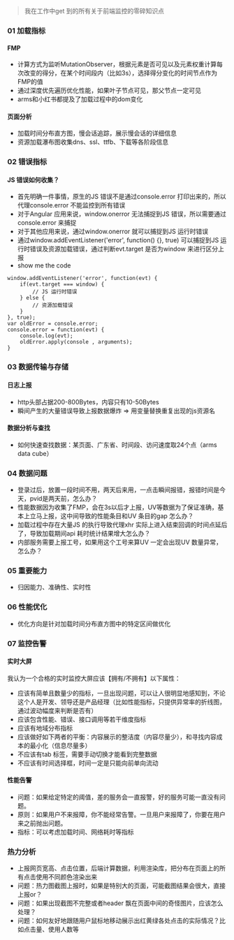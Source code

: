 > 我在工作中get 到的所有关于前端监控的零碎知识点 

### 01 加载指标
#### FMP
- 计算方式为监听MutationObserver，根据元素是否可见以及元素权重计算每次改变的得分，在某个时间段内（比如3s），选择得分变化的时间节点作为FMP的值
- 通过深度优先遍历优化性能，如果叶子节点可见，那父节点一定可见
- arms和小红书都提及了加载过程中的dom变化

#### 页面分析
- 加载时间分布直方图，慢会话追踪，展示慢会话的详细信息
- 资源加载瀑布图收集dns、ssl、ttfb、下载等各阶段信息

### 02 错误指标
#### JS 错误如何收集？
- 首先明确一件事情，原生的JS 错误不是通过console.error 打印出来的，所以代理console.error 不能监控到所有错误
- 对于Angular 应用来说，window.onerror 无法捕捉到JS 错误，所以需要通过console.error 来捕捉
- 对于其他应用来说，通过window.onerror 就可以捕捉到JS 运行时错误
- 通过window.addEventListener('error', function() {}, true) 可以捕捉到JS 运行时错误及资源加载错误，通过判断evt.target 是否为window 来进行区分上报
- show me the code
```
window.addEventListener('error', function(evt) {
    if(evt.target === window) {
        // JS 运行时错误
    } else {
        // 资源加载错误
    }
}, true);
var oldError = console.error;
console.error = function(evt) {
    console.log(evt);
    oldError.apply(console , arguments);
}
```

### 03 数据传输与存储
#### 日志上报
- http头部占据200-800Bytes，内容只有10-50Bytes
- 瞬间产生的大量错误导致上报数据爆炸 => 用变量替换重复出现的js资源名

#### 数据分析与查找
- 如何快速查找数据：某页面、广东省、时间段、访问速度取24个点（arms data cube）

### 04 数据问题
- 登录过后，放置一段时间不用，两天后来用，一点击瞬间报错，报错时间是今天，pvid是两天前，怎么办？
- 性能数据因为收集了FMP，会在3s以后才上报，UV等数据为了保证准确，基本上立马上报，这中间导致的性能条目和UV 条目的gap 怎么办？
- 加载过程中存在大量JS 的执行导致代理xhr 实际上进入结束回调的时间点延后了，导致加载期间api 耗时统计结果增大怎么办？
- 内部服务需要上报工号，如果用这个工号来算UV 一定会出现UV 数量异常，怎么办？

### 05 重要能力
- 归因能力、准确性、实时性

### 06 性能优化
- 优化方向是针对加载时间分布直方图中的特定区间做优化

### 07 监控告警
#### 实时大屏
我认为一个合格的实时监控大屏应该【拥有/不拥有】以下属性：
- 应该有简单且数量少的指标，一旦出现问题，可以让人很明显地感知到，不论这个人是开发、领导还是产品经理（比如性能指标，只提供异常率的折线图，通过波动幅度来判断是否有）
- 应该包含性能、错误、接口调用等若干维度指标
- 应该有地域分布指标
- 应该做好如下两者的平衡：内容展示的整洁度（内容尽量少），和寻找内容成本的最小化（信息尽量多）
- 不应该有tab 标签，需要手动切换才能看到完整数据
- 不应该有时间选择框，时间一定是只能向前单向流动

#### 性能告警
- 问题：如果给定特定的阈值，差的服务会一直报警，好的服务可能一直没有问题。
- 原则：如果用户不来报障，你不能经常告警。一旦用户来报障了，你要在用户来之前抛出问题。
- 指标：可以考虑加载时间、网络耗时等指标

### 热力分析
- 上报网页宽高、点击位置，后端计算数据，利用渲染库，把分布在页面上的所有点击使用不同颜色渲染出来
- 问题：热力图截图上报时，如果是特别大的页面，可能截图结果会很大，直接上报or？
- 问题：如果出现截图不完整或者header 飘在页面中间的奇怪图片，应该怎么处理？
- 问题：如何友好地跟随用户鼠标地移动展示出红黄绿各处点击的实际情况？比如点击量、使用人数等
